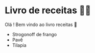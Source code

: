 # Livro de receitas :man_cook:

Olá ! Bem vindo ao livro receitas :wave:

* Strogonoff de frango
* Pavê
* Tilapia
